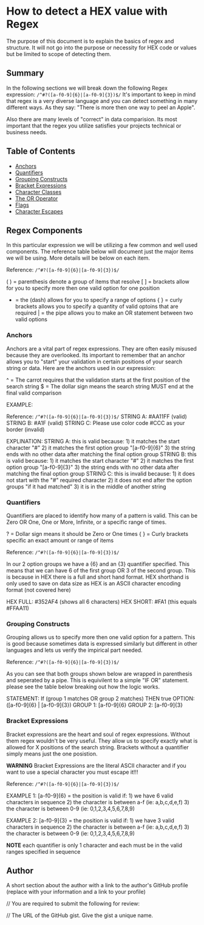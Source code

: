 # How to detect a HEX value with Regex

The purpose of this document is to explain the basics of regex and structure.  It will not go into the purpose
or necessity for HEX code or values but be limited to scope of detecting them.

## Summary

In the following sections we will break down the following Regex expression: `/^#?([a-f0-9]{6}|[a-f0-9]{3})$/`
It's important to keep in mind that regex is a very diverse language and you can detect something in many 
different ways.  As they say: "There is more then one way to peel an Apple".

Also there are many levels of "correct" in data comparision.  Its most important that the regex you utilize
satisfies your projects technical or business needs.

## Table of Contents

- [Anchors](#anchors)
- [Quantifiers](#quantifiers)
- [Grouping Constructs](#grouping-constructs)
- [Bracket Expressions](#bracket-expressions)
- [Character Classes](#character-classes)
- [The OR Operator](#the-or-operator)
- [Flags](#flags)
- [Character Escapes](#character-escapes)

## Regex Components

In this particular expression we will be utilizing a few common and well used components.  The reference
table below will document just the major items we will be using.  More details will be below on each item.

Reference: `/^#?([a-f0-9]{6}|[a-f0-9]{3})$/`

( ) = parenthesis denote a group of items that resolve
[ ] = brackets allow for you to specify more then one valid option for one position
 -  = the (dash) allows for you to specify a range of options
{ } = curly brackets allows you to specify a quantity of valid optoins that are required
 |  = the pipe allows you to make an OR statement between two valid options

### Anchors

Anchors are a vital part of regex expressions.  They are often easily misused because they are overlooked.
Its important to remember that an anchor allows you to "start" your validation in certain positions of
your search string or data.  Here are the anchors used in our expression:

 ^  = The carrot requires that the validation starts at the first position of the search string
 $  = The dollar sign means the search string MUST end at the final valid comparison

 EXAMPLE:

 Reference: `/^#?([a-f0-9]{6}|[a-f0-9]{3})$/`
 STRING A: #AA11FF   (valid)
 STRING B: #A1F      (valid)
 STRING C: Please use color code #CCC as your border  (invalid)

 EXPLINATION:
 STRING A: this is valid because:
            1) it matches the start character "#"
            2) it matches the first option group "[a-f0-9]{6}"
            3) the string ends with no other data after matching the final option group
 STRING B: this is valid because:
            1) it matches the start character "#"
            2) it matches the first option group "[a-f0-9]{3}"
            3) the string ends with no other data after matching the final option group
 STRING C: this is invalid because:
            1) it does not start with the "#" required character
            2) it does not end after the option groups "if it had matched"
            3) it is in the middle of another string

### Quantifiers

Quantifiers are placed to identify how many of a pattern is valid.  This can be Zero OR One, One or More, Infinite, or a specific range of times.

 ?  = Dollar sign means it should be Zero or One times
{ } = Curly brackets specific an exact amount or range of items

Reference: `/^#?([a-f0-9]{6}|[a-f0-9]{3})$/`

In our 2 option groups we have a {6} and an {3} quantifier specified.  This means that we can have 6 of the first group OR 3 of the second group.  This is because in HEX there is a full and short hand format.  HEX shorthand is only used to save on data size as HEX is an ASCII character encoding format (not covered here)

HEX FULL: #352AF4  (shows all 6 characters)
HEX SHORT: #FA1    (this equals #FFAA11)

### Grouping Constructs

Grouping allows us to specify more then one valid option for a pattern.  This is good because sometimes data is
expressed similarly but different in other languages and lets us verify the impirical part needed.

Reference: `/^#?([a-f0-9]{6}|[a-f0-9]{3})$/`

As you can see that both groups shown below are wrapped in parenthesis and seperated by a pipe.  This is equivilent
to a simple "IF OR" statement.  please see the table below breaking out how the logic works.

STATEMENT: If (group 1 matches OR group 2 matches) THEN true
OPTION: ([a-f0-9]{6} | [a-f0-9]{3})
GROUP 1: [a-f0-9]{6}
GROUP 2: [a-f0-9]{3}

### Bracket Expressions

Bracket expressions are the heart and soul of regex expressions.  Without them regex wouldn't be very useful.
They allow us to specify exactly what is allowed for X positions of the search string.  Brackets without a 
quantifier simply means just the one posistion.

**WARNING** Bracket Expressions are the literal ASCII character and if you 
            want to use a special character you must escape it!!!

Reference: `/^#?([a-f0-9]{6}|[a-f0-9]{3})$/`

EXAMPLE 1: [a-f0-9]{6} = the position is valid if:
                          1) we have 6 valid characters in sequence
                          2) the character is between a-f (ie: a,b,c,d,e,f)
                          3) the character is between 0-9 (ie: 0,1,2,3,4,5,6,7,8,9)

EXAMPLE 2: [a-f0-9]{3} = the position is valid if:
                          1) we have 3 valid characters in sequence
                          2) the character is between a-f (ie: a,b,c,d,e,f)
                          3) the character is between 0-9 (ie: 0,1,2,3,4,5,6,7,8,9)

**NOTE** each quantifier is only 1 character and each must be in the valid ranges specified in sequence

## Author

A short section about the author with a link to the author's GitHub profile (replace with your information and a link to your profile)

// You are required to submit the following for review:

// The URL of the GitHub gist. Give the gist a unique name.
